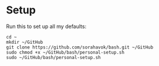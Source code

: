 # Setup
 Run this to set up all my defaults:
 
    cd ~
    mkdir ~/GitHub
    git clone https://github.com/sorahavok/bash.git ~/GitHub
    sudo chmod +x ~/GitHub/bash/personal-setup.sh
    sudo ~/GitHub/bash/personal-setup.sh


